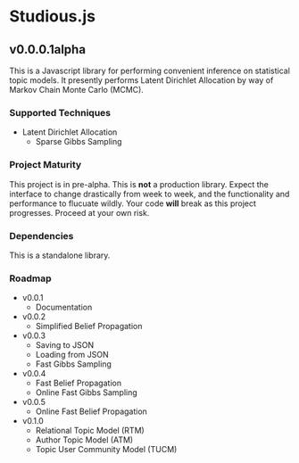 # Studious.js
## v0.0.0.1alpha

This is a Javascript library for performing convenient inference on statistical topic models. It presently performs Latent Dirichlet Allocation by way of Markov Chain Monte Carlo (MCMC).

### Supported Techniques
* Latent Dirichlet Allocation
  - Sparse Gibbs Sampling

### Project Maturity

This project is in pre-alpha. This is __not__ a production library. Expect the interface to change drastically from week to week, and the functionality and performance to flucuate wildly. Your code __will__ break as this project progresses. Proceed at your own risk.

### Dependencies
This is a standalone library. 

### Roadmap
* v0.0.1
  - Documentation
* v0.0.2
  - Simplified Belief Propagation
* v0.0.3
  - Saving to JSON
  - Loading from JSON
  - Fast Gibbs Sampling
* v0.0.4
  - Fast Belief Propagation
  - Online Fast Gibbs Sampling
* v0.0.5
  - Online Fast Belief Propagation
* v0.1.0
  - Relational Topic Model (RTM)
  - Author Topic Model (ATM)
  - Topic User Community Model (TUCM)